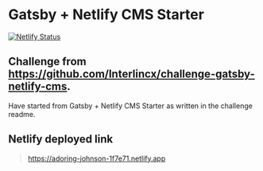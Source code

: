 # Gatsby + Netlify CMS Starter

[![Netlify Status](https://api.netlify.com/api/v1/badges/b654c94e-08a6-4b79-b443-7837581b1d8d/deploy-status)](https://app.netlify.com/sites/gatsby-starter-netlify-cms-ci/deploys)

## Challenge from https://github.com/Interlincx/challenge-gatsby-netlify-cms.
Have started from Gatsby + Netlify CMS Starter as written in the challenge readme.

## Netlify deployed link
> https://adoring-johnson-1f7e71.netlify.app
